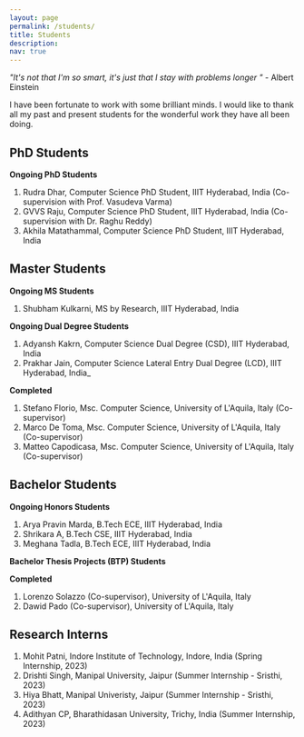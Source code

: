 ```yaml
---
layout: page
permalink: /students/
title: Students
description:
nav: true
---
```

_"It's not that I'm so smart, it's just that I stay with problems longer "_  - Albert Einstein

I have been fortunate to work with some brilliant minds. I would like to thank all my past and present students for the wonderful work they have all been doing.

<!--__PhD Students__-->

## PhD Students

__Ongoing PhD Students__

  1. Rudra Dhar, Computer Science PhD Student, IIIT Hyderabad, India (Co-supervision with Prof. Vasudeva Varma)
  2. GVVS Raju, Computer Science PhD Student, IIIT Hyderabad, India (Co-supervision with Dr. Raghu Reddy)
  3. Akhila Matathammal, Computer Science PhD Student, IIIT Hyderabad, India
  

## Master Students

__Ongoing MS Students__
  1. Shubham Kulkarni, MS by Research, IIIT Hyderabad, India

__Ongoing Dual Degree Students__

  1. Adyansh Kakrn, Computer Science Dual Degree (CSD), IIIT Hyderabad, India
  2. Prakhar Jain, Computer Science Lateral Entry Dual Degree (LCD), IIIT Hyderabad, India_

__Completed__

  1. Stefano Florio, Msc. Computer Science, University of L'Aquila, Italy (Co-supervisor)
  2. Marco De Toma,  Msc. Computer Science, University of L'Aquila, Italy (Co-supervisor)
  3. Matteo Capodicasa, Msc. Computer Science, University of L'Aquila, Italy (Co-supervisor)

## Bachelor Students

__Ongoing Honors Students__

  1. Arya Pravin Marda, B.Tech ECE, IIIT Hyderabad, India
  2. Shrikara A, B.Tech CSE, IIIT Hyderabad, India
  3. Meghana Tadla, B.Tech ECE, IIIT Hyderabad, India

__Bachelor Thesis Projects (BTP) Students__


__Completed__

  1. Lorenzo Solazzo (Co-supervisor), University of L'Aquila, Italy
  2. Dawid Pado (Co-supervisor), University of L'Aquila, Italy

## Research Interns

  1. Mohit Patni, Indore Institute of Technology, Indore, India (Spring Internship, 2023)
  2. Drishti Singh, Manipal University, Jaipur (Summer Internship - Sristhi, 2023)
  3. Hiya Bhatt, Manipal Univeristy, Jaipur (Summer Internship - Sristhi, 2023)
  4. Adithyan CP, Bharathidasan University, Trichy, India (Summer Internship, 2023)

